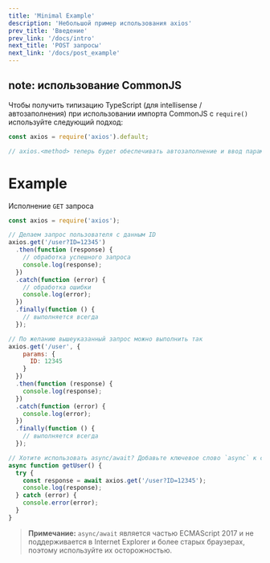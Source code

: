 ```yaml
---
title: 'Minimal Example'
description: 'Небольшой пример использования axios'
prev_title: 'Введение'
prev_link: '/docs/intro'
next_title: 'POST запросы'
next_link: '/docs/post_example'
---
```


## note: использование CommonJS 
Чтобы получить типизацию TypeScript (для intellisense / автозаполнения) при использовании импорта CommonJS с `require()` используйте следующий подход:

```js
const axios = require('axios').default;

// axios.<method> теперь будет обеспечивать автозаполнение и ввод параметров
```

# Example

Исполнение `GET` запроса

```js
const axios = require('axios');

// Делаем запрос пользователя с данным ID
axios.get('/user?ID=12345')
  .then(function (response) {
    // обработка успешного запроса
    console.log(response);
  })
  .catch(function (error) {
    // обработка ошибки
    console.log(error);
  })
  .finally(function () {
    // выполняется всегда
  });

// По желанию вышеуказанный запрос можно выполнить так
axios.get('/user', {
    params: {
      ID: 12345
    }
  })
  .then(function (response) {
    console.log(response);
  })
  .catch(function (error) {
    console.log(error);
  })
  .finally(function () {
    // выполняется всегда
  });  

// Хотите использовать async/await? Добавьте ключевое слово `async` к своей внешней функции/методу.
async function getUser() {
  try {
    const response = await axios.get('/user?ID=12345');
    console.log(response);
  } catch (error) {
    console.error(error);
  }
}
```

> **Примечание:** `async/await` является частью ECMAScript 2017 и не поддерживается в Internet
> Explorer и более старых браузерах, поэтому используйте их осторожностью.
